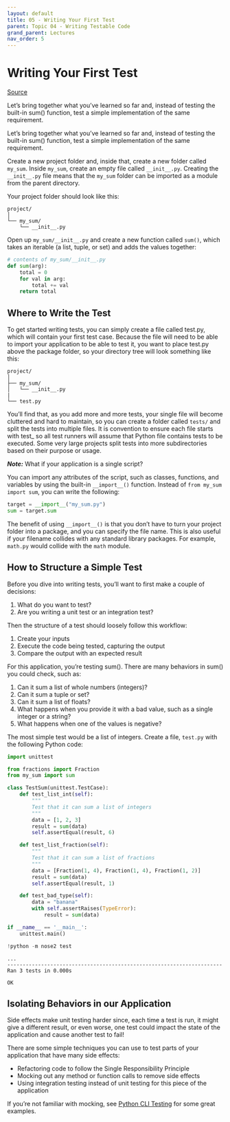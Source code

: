 ```yaml
---
layout: default
title: 05 - Writing Your First Test
parent: Topic 04 - Writing Testable Code
grand_parent: Lectures
nav_order: 5
---
```

# Writing Your First Test
[Source](https://realpython.com/python-testing/)

Let’s bring together what you’ve learned so far and, instead of testing the built-in sum() function, test a simple implementation of the same requirement.

Let’s bring together what you’ve learned so far and, instead of testing the built-in sum() function, test a simple implementation of the same requirement.

Create a new project folder and, inside that, create a new folder called `my_sum`. Inside `my_sum`, create an empty file called `__init__.py`. Creating the `__init__.py` file means that the `my_sum` folder can be imported as a module from the parent directory.

Your project folder should look like this:

```text
project/
│
└── my_sum/
    └── __init__.py
```

Open up `my_sum/__init__.py` and create a new function called `sum()`, which takes an iterable (a list, tuple, or set) and adds the values together:


```python
# contents of my_sum/__init__.py
def sum(arg):
    total = 0
    for val in arg:
        total += val
    return total
```

## Where to Write the Test
To get started writing tests, you can simply create a file called test.py, which will contain your first test case. Because the file will need to be able to import your application to be able to test it, you want to place test.py above the package folder, so your directory tree will look something like this:

```text
project/
│
├── my_sum/
│   └── __init__.py
|
└── test.py
```

You’ll find that, as you add more and more tests, your single file will become cluttered and hard to maintain, so you can create a folder called `tests/` and split the tests into multiple files. It is convention to ensure each file starts with test_ so all test runners will assume that Python file contains tests to be executed. Some very large projects split tests into more subdirectories based on their purpose or usage.

***Note:*** What if your application is a single script?

You can import any attributes of the script, such as classes, functions, and variables by using the built-in `__import__()` function. Instead of `from my_sum import sum`, you can write the following:

```python
target = __import__("my_sum.py")
sum = target.sum
```

The benefit of using `__import__()` is that you don’t have to turn your project folder into a package, and you can specify the file name. This is also useful if your filename collides with any standard library packages. For example, `math.py` would collide with the `math` module.

## How to Structure a Simple Test

Before you dive into writing tests, you’ll want to first make a couple of decisions:

1. What do you want to test?
2. Are you writing a unit test or an integration test?

Then the structure of a test should loosely follow this workflow:

1. Create your inputs
2. Execute the code being tested, capturing the output
3. Compare the output with an expected result

For this application, you’re testing sum(). There are many behaviors in sum() you could check, such as:

1. Can it sum a list of whole numbers (integers)?
2. Can it sum a tuple or set?
3. Can it sum a list of floats?
4. What happens when you provide it with a bad value, such as a single integer or a string?
5. What happens when one of the values is negative?

The most simple test would be a list of integers. Create a file, `test.py` with the following Python code:

```python
import unittest

from fractions import Fraction
from my_sum import sum

class TestSum(unittest.TestCase):
    def test_list_int(self):
        """
        Test that it can sum a list of integers
        """
        data = [1, 2, 3]
        result = sum(data)
        self.assertEqual(result, 6)

    def test_list_fraction(self):
        """
        Test that it can sum a list of fractions
        """
        data = [Fraction(1, 4), Fraction(1, 4), Fraction(1, 2)]
        result = sum(data)
        self.assertEqual(result, 1)

    def test_bad_type(self):
        data = "banana"
        with self.assertRaises(TypeError):
            result = sum(data)

if __name__ == '__main__':
    unittest.main()
```


```python
!python -m nose2 test
```

    ...
    ----------------------------------------------------------------------
    Ran 3 tests in 0.000s
    
    OK


## Isolating Behaviors in our Application

Side effects make unit testing harder since, each time a test is run, it might give a different result, or even worse, one test could impact the state of the application and cause another test to fail!

There are some simple techniques you can use to test parts of your application that have many side effects:

* Refactoring code to follow the Single Responsibility Principle
* Mocking out any method or function calls to remove side effects
* Using integration testing instead of unit testing for this piece of the application

If you’re not familiar with mocking, see [Python CLI Testing](https://realpython.com/python-cli-testing/#mocks) for some great examples.


```python

```
